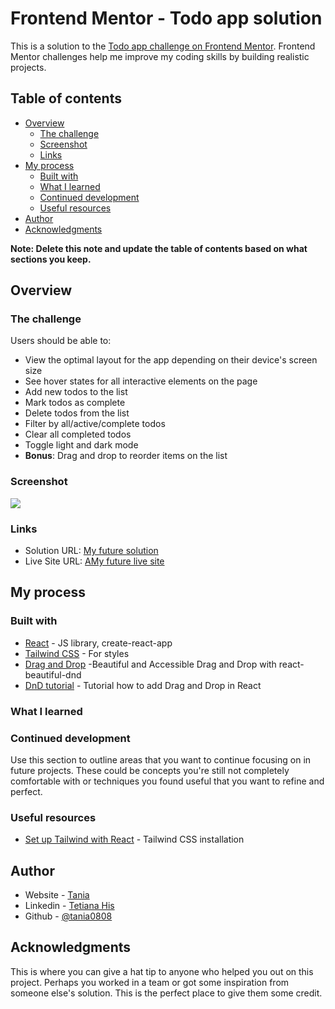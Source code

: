 # Frontend Mentor - Todo app solution

This is a solution to the [Todo app challenge on Frontend Mentor](https://www.frontendmentor.io/challenges/todo-app-Su1_KokOW). Frontend Mentor challenges help me improve my coding skills by building realistic projects. 

## Table of contents

- [Overview](#overview)
  - [The challenge](#the-challenge)
  - [Screenshot](#screenshot)
  - [Links](#links)
- [My process](#my-process)
  - [Built with](#built-with)
  - [What I learned](#what-i-learned)
  - [Continued development](#continued-development)
  - [Useful resources](#useful-resources)
- [Author](#author)
- [Acknowledgments](#acknowledgments)

**Note: Delete this note and update the table of contents based on what sections you keep.**

## Overview

### The challenge

Users should be able to:

- View the optimal layout for the app depending on their device's screen size
- See hover states for all interactive elements on the page
- Add new todos to the list
- Mark todos as complete
- Delete todos from the list
- Filter by all/active/complete todos
- Clear all completed todos
- Toggle light and dark mode
- **Bonus**: Drag and drop to reorder items on the list

### Screenshot

![](./screenshot.jpg)

### Links

- Solution URL: [My future solution]()
- Live Site URL: [AMy future live site]()

## My process

### Built with

- [React](https://reactjs.org/) - JS library, create-react-app
- [Tailwind CSS](https://tailwindcss.com/) - For styles
- [Drag and Drop](https://egghead.io/courses/beautiful-and-accessible-drag-and-drop-with-react-beautiful-dnd) -Beautiful and Accessible Drag and Drop with react-beautiful-dnd
- [DnD tutorial](https://www.youtube.com/watch?v=aYZRRyukuIw) - Tutorial how to add Drag and Drop in React
### What I learned


### Continued development

Use this section to outline areas that you want to continue focusing on in future projects. These could be concepts you're still not completely comfortable with or techniques you found useful that you want to refine and perfect.

### Useful resources

- [Set up Tailwind with React](https://tailwindcss.com/docs/guides/create-react-app) - Tailwind CSS installation

## Author

- Website - [Tania](https://portfolio-tania-his.netlify.app/)
- Linkedin - [Tetiana His](https://www.linkedin.com/in/tetiana-his/)
- Github - [@tania0808](https://github.com/tania0808/)


## Acknowledgments

This is where you can give a hat tip to anyone who helped you out on this project. Perhaps you worked in a team or got some inspiration from someone else's solution. This is the perfect place to give them some credit.
